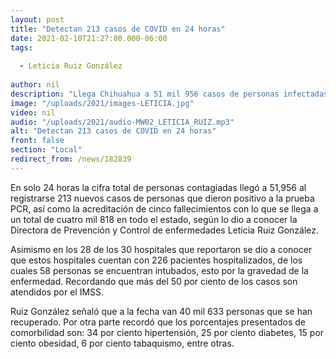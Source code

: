 ```yaml
---
layout: post
title: "Detectan 213 casos de COVID en 24 horas"
date: 2021-02-10T21:27:00.000-06:00
tags:
  
  - Leticia Ruiz González
  
author: nil
description: "Llega Chihuahua a 51 mil 956 casos de personas infectadas en total."
image: "/uploads/2021/images-LETICIA.jpg"
video: nil
audio: "/uploads/2021/audio-MW02_LETICIA_RUIZ.mp3"
alt: "Detectan 213 casos de COVID en 24 horas"
front: false
section: "Local"
redirect_from: /news/182839
---
```


En solo 24 horas la cifra total de personas contagiadas llegó a 51,956 al registrarse 213 nuevos casos de personas que dieron positivo a la prueba PCR, así como la acreditación de cinco fallecimientos con lo que se llega a un total de cuatro mil 818 en todo el estado, según lo dio a conocer la Directora de Prevención y Control de enfermedades Leticia Ruiz González.

Asimismo en los 28 de los 30 hospitales que reportaron se dio a conocer que estos hospitales cuentan con 226 pacientes hospitalizados, de los cuales 58 personas se encuentran intubados, esto por la gravedad de la enfermedad. Recordando que más del 50 por ciento de los casos son atendidos por el IMSS.

Ruiz González señaló que a la fecha van 40 mil 633 personas que se han recuperado. Por otra parte recordó que los porcentajes presentados de comorbilidad son: 34 por ciento hipertensión, 25 por ciento diabetes, 15 por ciento obesidad, 6 por ciento tabaquismo, entre otras.
